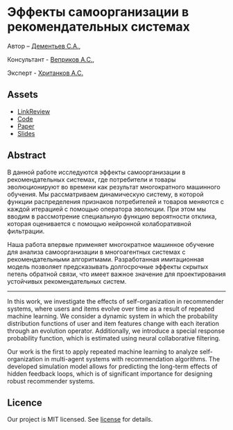 # Эффекты самоорганизации в рекомендательных системах

Автор – [Дементьев С.А.](https://github.com/sdem3),

Консультант - [Веприков А.С.](https://github.com/Vepricov),

Эксперт - [Хританков А.С.](https://old.mipt.ru/education/chairs/parallelcomputing/persons/chritankov.php)


## Assets

- [LinkReview](link_review.md)
- [Code](code)
- [Paper](paper)
- [Slides](slides)

## Abstract

В данной работе исследуются эффекты самоорганизации в рекомендательных системах, где потребители и товары эволюционируют во времени как результат многократного машинного обучения. Мы рассматриваем динамическую систему, в которой функции распределения признаков потребителей и товаров меняются с каждой итерацией с помощью оператора эволюции. При этом мы вводим в рассмотрение специальную функцию вероятности отклика, которая оценивается с помощью нейронной колаборативной фильтрации.

Наша работа впервые применяет многократное машинное обучение для анализа самоорганизации в многоагентных системах с рекомендательными алгоритмами. Разработанная имитационная модель позволяет предсказывать долгосрочные эффекты скрытых петель обратной связи, что имеет важное значение для проектирования устойчивых рекомендательных систем.

----
In this work, we investigate the effects of self-organization in recommender systems, where users and items evolve over time as a result of repeated machine learning. We consider a dynamic system in which the probability distribution functions of user and item features change with each iteration through an evolution operator. Additionally, we introduce a special response probability function, which is estimated using neural collaborative filtering.

Our work is the first to apply repeated machine learning to analyze self-organization in multi-agent systems with recommendation algorithms. The developed simulation model allows for predicting the long-term effects of hidden feedback loops, which is of significant importance for designing robust recommender systems.

## Licence

Our project is MIT licensed. See [license](LICENSE) for details.
